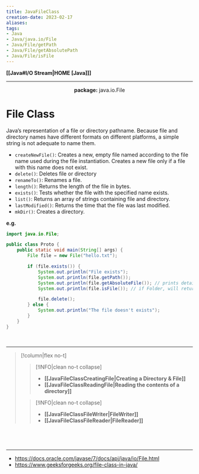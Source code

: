 ```yaml
---
title: JavaFileClass
creation-date: 2023-02-17
aliases:
tags:
- Java
- Java/java.io/File
- Java/File/getPath
- Java/File/getAbsolutePath
- Java/File/isFile
---
```

**[[Java#I/O Stream|HOME [Java]]]**

---
<center><strong>package:</strong> java.io.File</center>

# File Class
Java’s representation of a file or directory pathname. Because file and directory names have different formats on different platforms, a simple string is not adequate to name them.
- `createNewFile()`: Creates a new, empty file named according to the file name used during the file instantiation. Creates a new file only if a file with this name does not exist.
- `delete()`: Deletes file or directory
- `renameTo()`: Renames a file.
- `length()`: Returns the length of the file in bytes.
- `exists()`: Tests whether the file with the specified name exists.
- `list()`: Returns an array of strings containing file and directory.
- `lastModified()`: Returns the time that the file was last modified.
- `mkDir()`: Creates a directory.

**e.g.**
```java
import java.io.File;

public class Proto {
    public static void main(String[] args) {
        File file = new File("hello.txt");

        if (file.exists()) {
            System.out.println("File exists");
            System.out.println(file.getPath());
            System.out.println(file.getAbsoluteFile()); // prints detailed path
            System.out.println(file.isFile()); // if Folder, will return false

            file.delete();
        } else {
            System.out.println("The file doesn't exists");
        }
    }
}
```

<br>

---
>[!column|flex no-t]
>>[!INFO|clean no-t collapse]
>>- **[[JavaFileClassCreatingFile|Creating a Directory & File]]**
>>- **[[JavaFileClassReadingFile|Reading the contents of a directory]]**
>
>>[!INFO|clean no-t collapse]
>>- **[[JavaFileClassFileWriter|FileWriter]]**
>>- **[[JavaFileClassFileReader|FileReader]]**

<br>

# 
---
- https://docs.oracle.com/javase/7/docs/api/java/io/File.html
- https://www.geeksforgeeks.org/file-class-in-java/